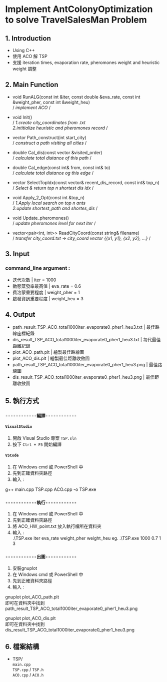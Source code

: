 # Implement AntColonyOptimization to solve TravelSalesMan Problem

## 1. Introduction
- Using C++
- 使用 ACO 解 TSP
- 支援 iteration times, evaporation rate, pheromones weight and heuristic weight 調整

## 2. Main Function
- void RunALG(const int &iter, 
	const double &eva_rate, 
	const int &weight_pher, 
	const int &weight_heu)         
    / *implement ACO* /

- void Init()   
/ *1.create city_coordinates from .txt    
2.intitialize heuristic and pheromones record* /

- vector<int> Path_construct(int start_city)                
/ *construct a path visiting all cities* /

- double Cal_dis(const vector<int> &visited_order)                
/ *calculate total distance of this path* /

- double Cal_edge(const int& from, const int& to)                
/ *calculate total distance og this edge* /

- vector<int> SelectTopIdx(const vector<double>& recent_dis_record, const int& top_n)                
/ *Select & return top n shortest dis idx* /

- void Apply_2_Opt(const int &top_n)                
/ *1.Apply local search on top n ants    
2.update shortest_path and shortes_dis* /

- void Update_pheromones()                
/ *update pheromones level for next iter* /

- vector<pair<int, int>> ReadCityCoord(const string& filename)                
/ *transfer city_coord.txt -> city_coord vector {{x1, y1}, {x2, y2}, ...}* /

## 3. Input
### command_line argument :
- 迭代次數 | iter = 1000
- 動態蒸發率最高值 | eva_rate = 0.6
- 費洛蒙重要程度 | weight_pher = 1
- 啟發資訊重要程度 | weight_heu = 3

## 4. Output
- path_result_TSP_ACO_total1000iter_evaporate0_pher1_heu3.txt | 最佳路線座標紀錄
- dis_result_TSP_ACO_total1000iter_evaporate0_pher1_heu3.txt | 每代最佳距離紀錄
- plot_ACO_path.plt | 繪製最佳路線圖
- plot_ACO_dis.plt | 繪製最佳距離收斂圖
- path_result_TSP_ACO_total1000iter_evaporate0_pher1_heu3.png | 最佳路線圖
- dis_result_TSP_ACO_total1000iter_evaporate0_pher1_heu3.png | 最佳距離收斂圖

## 5. 執行方式
### `------------編譯------------`
#### `VisualStudio`
1. 開啟 Visual Studio 專案 `TSP.sln`
2. 按下 `Ctrl + F5` 開始編譯

#### `VSCode`
1. 在 Windows cmd 或 PowerShell 中
2. 先到正確資料夾路徑
3. 輸入 :

g++ main.cpp TSP.cpp ACO.cpp -o TSP.exe


### `------------執行------------`

1. 在 Windows cmd 或 PowerShell 中
2. 先到正確資料夾路徑
3. 將 ACO_HW_point.txt 放入執行檔所在資料夾
4. 輸入 :   
.\TSP.exe iter eva_rate weight_pher weight_heu 
eg. 
.\TSP.exe 1000 0.7 1 3

### `------------出圖------------`

1. 安裝gnuplot
2. 在 Windows cmd 或 PowerShell 中
3. 先到正確資料夾路徑
4. 輸入 : 

gnuplot plot_ACO_path.plt   
即可在資料夾中找到 
path_result_TSP_ACO_total1000iter_evaporate0_pher1_heu3.png

gnuplot plot_ACO_dis.plt   
即可在資料夾中找到
dis_result_TSP_ACO_total1000iter_evaporate0_pher1_heu3.png

## 6. 檔案結構
- TSP/   
`main.cpp`   
`TSP.cpp` / `TSP.h`      
`ACO.cpp` / `ACO.h`   